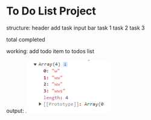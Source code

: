 # To Do List Project

structure:
header
add task input bar
task 1
task 2
task 3

total completed

working:
add todo item to todos list

output:
![alt text](image.png)
